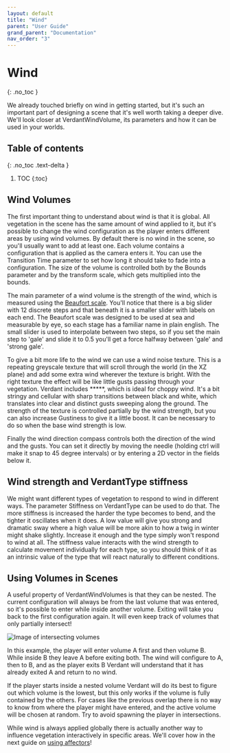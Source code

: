 ```yaml
---
layout: default
title: "Wind"
parent: "User Guide"
grand_parent: "Documentation"
nav_order: "3"
---
```


# Wind
{: .no_toc }

We already touched briefly on wind in getting started, but it's such an important part of designing a scene that it's well worth taking a deeper dive. We'll look closer at VerdantWindVolume, its parameters and how it can be used in your worlds.

## Table of contents
{: .no_toc .text-delta }

1. TOC
{:toc}

## Wind Volumes

The first important thing to understand about wind is that it is global. All vegetation in the scene has the same amount of wind applied to it, but it's possible to change the wind configuration as the player enters different areas by using wind volumes. By default there is no wind in the scene, so you'll usually want to add at least one. Each volume contains a configuration that is applied as the camera enters it. You can use the Transition Time parameter to set how long it should take to fade into a configuration. The size of the volume is controlled both by the Bounds parameter and by the transform scale, which gets multiplied into the bounds. 

The main parameter of a wind volume is the strength of the wind, which is measured using the [Beaufort scale](https://en.wikipedia.org/wiki/Beaufort_scale). You'll notice that there is a big slider with 12 discrete steps and that beneath it is a smaller slider with labels on each end. The Beaufort scale was designed to be used at sea and measurable by eye, so each stage has a familiar name in plain english. The small slider is used to interpolate between two steps, so if you set the main step to 'gale' and slide it to 0.5 you'll get a force halfway between 'gale' and 'strong gale'. 

To give a bit more life to the wind we can use a wind noise texture. This is a repeating greyscale texture that will scroll through the world (in the XZ plane) and add some extra wind wherever the texture is bright. With the right texture the effect will be like little gusts passing through your vegetation. Verdant includes *****, which is ideal for choppy wind. It's a bit stringy and cellular with sharp transitions between black and white, which translates into clear and distinct gusts sweeping along the ground. The strength of the texture is controlled partially by the wind strength, but you can also increase Gustiness to give it a little boost. It can be necessary to do so when the base wind strength is low. 

Finally the wind direction compass controls both the direction of the wind and the gusts. You can set it directly by moving the needle (holding ctrl will make it snap to 45 degree intervals) or by entering a 2D vector in the fields below it.

## Wind strength and VerdantType stiffness

We might want different types of vegetation to respond to wind in different ways. The parameter Stiffness on VerdantType can be used to do that. The more stiffness is increased the harder the type becomes to bend, and the tighter it oscillates when it does. A low value will give you strong and dramatic sway where a high value will be more akin to how a twig in winter might shake slightly. Increase it enough and the type simply won't respond to wind at all. The stiffness value interacts with the wind strength to calculate movement individually for each type, so you should think of it as an intrinsic value of the type that will react naturally to different conditions. 

## Using Volumes in Scenes

A useful property of VerdantWindVolumes is that they can be nested. The current configuration will always be from the last volume that was entered, so it's possible to enter while inside another volume. Exiting will take you back to the first configuration again. It will even keep track of volumes that only partially intersect!

![Image of intersecting volumes]()

In this example, the player will enter volume A first and then volume B. While inside B they leave A before exiting both. The wind will configure to A, then to B, and as the player exits B Verdant will understand that it has already exited A and return to no wind.

If the player starts inside a nested volume Verdant will do its best to figure out which volume is the lowest, but this only works if the volume is fully contained by the others. For cases like the previous overlap there is no way to know from where the player might have entered, and the active volume will be chosen at random. Try to avoid spawning the player in intersections. 

While wind is always applied globally there is actually another way to influence vegetation interactively in specific areas. We'll cover how in the next guide on [using affectors](UsingAffectors.html)!